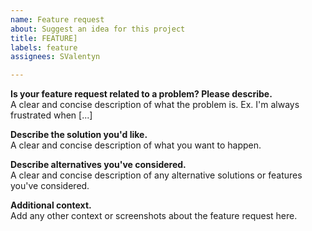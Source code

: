 ```yaml
---
name: Feature request
about: Suggest an idea for this project
title: FEATURE]
labels: feature
assignees: SValentyn

---
```


**Is your feature request related to a problem? Please describe.**  
A clear and concise description of what the problem is. Ex. I'm always frustrated when [...]

**Describe the solution you'd like.**  
A clear and concise description of what you want to happen.

**Describe alternatives you've considered.**  
A clear and concise description of any alternative solutions or features you've considered.

**Additional context.**  
Add any other context or screenshots about the feature request here.
